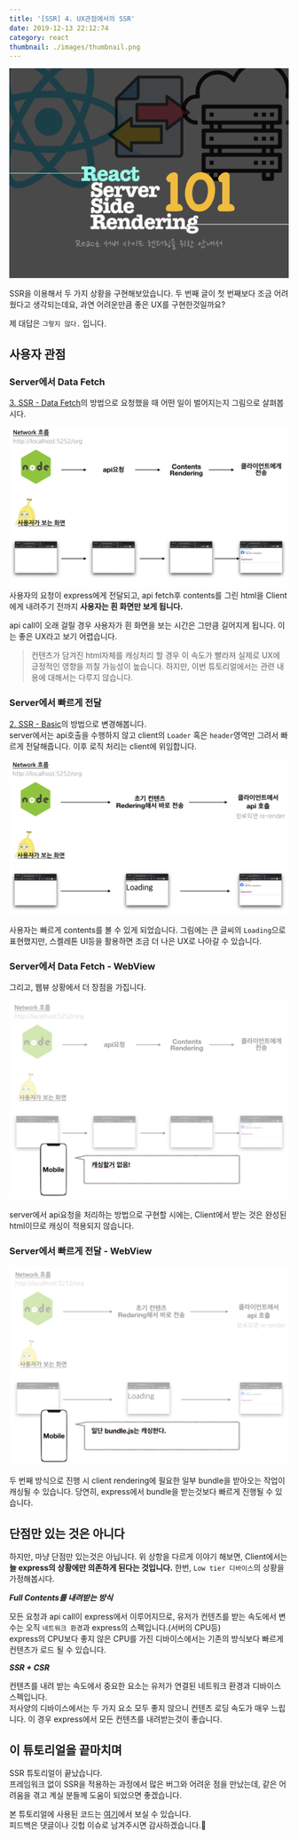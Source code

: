 ```yaml
---
title: '[SSR] 4. UX관점에서의 SSR'
date: 2019-12-13 22:12:74
category: react
thumbnail: ./images/thumbnail.png
---
```


![image-thumbnail](./images/thumbnail.png)

SSR을 이용해서 두 가지 상황을 구현해보았습니다. 두 번째 글이 첫 번째보다 조금 어려웠다고 생각되는데요, 과연 어려운만큼 좋은 UX를 구현한것일까요?

제 대답은 `그렇지 않다.` 입니다.

## 사용자 관점

### Server에서 Data Fetch

[3. SSR - Data Fetch](https://so-so.dev/react/ssr-3-ssr-data-fetch/)의 방법으로 요청했을 때 어떤 일이 벌어지는지 그림으로 살펴봅시다.

![user-ssr-data-fetch](./images/user-ssr-data-fetch.png)
사용자의 요청이 express에게 전달되고, api fetch후 contents를 그린 html을 Client에게 내려주기 전까지 **사용자는 흰 화면만 보게 됩니다.**

api call이 오래 걸릴 경우 사용자가 흰 화면을 보는 시간은 그만큼 길어지게 됩니다. 이는 좋은 UX라고 보기 어렵습니다.

> 컨텐츠가 담겨진 html자체를 캐싱처리 할 경우 이 속도가 빨라져 실제로 UX에 긍정적인 영향을 끼칠 가능성이 높습니다.
> 하지만, 이번 튜토리얼에서는 관련 내용에 대해서는 다루지 않습니다.

### Server에서 빠르게 전달

[2. SSR - Basic](https://so-so.dev/react/ssr-2-ssr---basic/)의 방법으로 변경해봅니다.  
server에서는 api호출을 수행하지 않고 client의 `Loader` 혹은 `header`영역만 그려서 빠르게 전달해줍니다. 이후 로직 처리는 client에 위임합니다.

![user-ssr-no-data-fetch](./images/user-ssr-no-data-fetch.png)

사용자는 빠르게 contents를 볼 수 있게 되었습니다. 그림에는 큰 글씨의 `Loading`으로 표현했지만, 스켈레톤 UI등을 활용하면 조금 더 나은 UX로 나아갈 수 있습니다.

### Server에서 Data Fetch - WebView

그리고, 웹뷰 상황에서 더 장점을 가집니다.

![user—no-cache](./images/user-ssr-no-cache.png)

server에서 api요청을 처리하는 방법으로 구현할 시에는, Client에서 받는 것은 완성된 html이므로 캐싱이 적용되지 않습니다.

### Server에서 빠르게 전달 - WebView

![user—cache](./images/user--cache.png)

두 번째 방식으로 진행 시 client rendering에 필요한 일부 bundle을 받아오는 작업이 캐싱될 수 있습니다. 당연히, express에서 bundle을 받는것보다 빠르게 진행될 수 있습니다.

## 단점만 있는 것은 아니다

하지만, 마냥 단점만 있는것은 아닙니다. 위 상항을 다르게 이야기 해보면, Client에서는 **늘 express의 상황에만 의존하게 된다는 것입니다.** 한번, `Low tier 디바이스`의 상황을 가정해봅시다.

**_Full Contents를 내려받는 방식_**

모든 요청과 api call이 express에서 이루어지므로, 유저가 컨텐츠를 받는 속도에서 변수는 오직 `네트워크 환경`과 express의 스펙입니다.(서버의 CPU등)  
express의 CPU보다 좋지 않은 CPU를 가진 디바이스에서는 기존의 방식보다 빠르게 컨텐츠가 로드 될 수 있습니다.

**_SSR + CSR_**

컨텐츠를 내려 받는 속도에서 중요한 요소는 유저가 연결된 네트워크 환경과 디바이스 스펙입니다.  
저사양의 디바이스에서는 두 가지 요소 모두 좋지 않으니 컨텐츠 로딩 속도가 매우 느립니다. 이 경우 express에서 모든 컨텐츠를 내려받는것이 좋습니다.

## 이 튜토리얼을 끝마치며

SSR 튜토리얼이 끝났습니다.  
프레임워크 없이 SSR을 적용하는 과정에서 많은 버그와 어려운 점을 만났는데, 같은 어려움을 겪고 계실 분들께 도움이 되었으면 좋겠습니다.

본 튜토리얼에 사용된 코드는 [여기](https://github.com/SoYoung210/react-ssr-code-splitting)에서 보실 수 있습니다.  
피드백은 댓글이나 깃헙 이슈로 남겨주시면 감사하겠습니다.🙂
